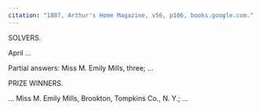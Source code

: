 ```yaml
---
citation: "1887, Arthur's Home Magazine, v56, p106, books.google.com." 
---
```

SOLVERS.

April ...

Partial answers: Miss M. Emily Mills, three; ...
 
PRIZE WINNERS.

... Miss M. Emily Mills, Brookton, Tompkins Co., N. Y.; ...
